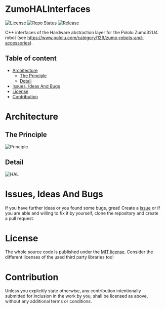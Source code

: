 # ZumoHALInterfaces <!-- omit in toc -->

[![License](https://img.shields.io/badge/license-MIT-blue.svg)](http://choosealicense.com/licenses/mit/)
[![Repo Status](https://www.repostatus.org/badges/latest/wip.svg)](https://www.repostatus.org/#wip)
[![Release](https://img.shields.io/github/release/BlueAndi/ZumoHALInterfaces.svg)](https://github.com/BlueAndi/ZumoHALInterfaces/releases)

C++ interfaces of the Hardware abstraction layer for the Pololu Zumo32U4 robot (see https://www.pololu.com/category/129/zumo-robots-and-accessories).

## Table of content

* [Architecture](#architecture)
  * [The Principle](#the-principle)
  * [Detail](#detail)
* [Issues, Ideas And Bugs](#issues-ideas-and-bugs)
* [License](#license)
* [Contribution](#contribution)

# Architecture

## The Principle
![Principle](http://www.plantuml.com/plantuml/proxy?cache=no&src=https://raw.githubusercontent.com/BlueAndi/ZumoHALInterfaces/master/doc/uml/Principle.plantuml)

## Detail
![HAL](http://www.plantuml.com/plantuml/proxy?cache=no&src=https://raw.githubusercontent.com/BlueAndi/ZumoHALInterfaces/master/doc/uml/HAL.plantuml)

# Issues, Ideas And Bugs
If you have further ideas or you found some bugs, great! Create a [issue](https://github.com/BlueAndi/ZumoHALInterfaces/issues) or if you are able and willing to fix it by yourself, clone the repository and create a pull request.

# License
The whole source code is published under the [MIT license](http://choosealicense.com/licenses/mit/).
Consider the different licenses of the used third party libraries too!

# Contribution
Unless you explicitly state otherwise, any contribution intentionally submitted for inclusion in the work by you, shall be licensed as above, without any
additional terms or conditions.
